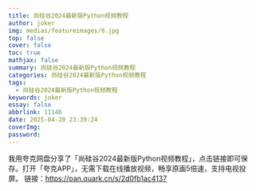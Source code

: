 ```yaml
---
title: 尚硅谷2024最新版Python视频教程
author: joker
img: medias/featureimages/8.jpg
top: false
cover: false
toc: true
mathjax: false
summary: 尚硅谷2024最新版Python视频教程
categories: 尚硅谷2024最新版Python视频教程
tags:
  - 尚硅谷2024最新版Python视频教程
keywords: joker
essay: false
abbrlink: 11146
date: 2025-04-20 23:39:24
coverImg:
password:
---
```


我用夸克网盘分享了「尚硅谷2024最新版Python视频教程」，点击链接即可保存。打开「夸克APP」，无需下载在线播放视频，畅享原画5倍速，支持电视投屏。
链接：https://pan.quark.cn/s/2d0fb1ac4137
